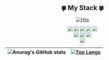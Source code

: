 
<div align = "center">
  <h2>🍀  My Stack  🍀</h2>
  
[![Hits](https://hits.seeyoufarm.com/api/count/incr/badge.svg?url=https%3A%2F%2Fgithub.com%2Fjuhee77&count_bg=%2351AA9F&title_bg=%23555555&icon=&icon_color=%23E7E7E7&title=hits&edge_flat=false)](https://hits.seeyoufarm.com)
  
  
  <img src="https://img.shields.io/badge/Java-007396.svg?style=flat&logo=Java&logoColor=white"/>
  <img src="https://img.shields.io/badge/Python-3776AB.svg?style=flat&logo=Python&logoColor=white"/>
  <img src="https://img.shields.io/badge/SpringBoot-6DB33F.svg?style=flat&logo=SPRINGBOOT&logoColor=white"/>
  <img src="https://img.shields.io/badge/Spring-6DB33F.svg?style=flat&logo=Spring&logoColor=white"/>
  <img src="https://img.shields.io/badge/C-A8B9CC.svg?style=flat&logo=C&logoColor=white"/>
  <br>
  <img src="https://img.shields.io/badge/Mysql-4479A1?style=flat&logo=mysql&logoColor=white">
  <img src="https://img.shields.io/badge/Firebase-FFCA28.svg?style=flat&logo=Firebase&logoColor=white"/>
  <img src="https://img.shields.io/badge/MariaDB-003545.svg?style=flat&logo=MariaDB&logoColor=white"/>
  <br>
  <img src="https://img.shields.io/badge/NaverCloud-03C75A.svg?style=flat&logo=&logoColor=white"/>
  <br>
  
 </div>
 

 <div align = "center" >


|![Anurag's GitHub stats](https://github-readme-stats.vercel.app/api?username=juhee77&show_icons=true&theme=radical) |[![Top Langs](https://github-readme-stats.vercel.app/api/top-langs/?username=juhee77&layout=compact)](https://github.com/juhee77/github-readme-stats)|
|------|---|
 
</div>




<!--<a href="버튼을 눌렀을 때 이동할 링크" target="_blank"><img src="https://img.shields.io/badge/뱃지레이블-배경색?style=뱃지모양&logo=로고&logoColor=로고색상"/></a>
<a href="버튼을 눌렀을 때 이동할 링크" target="_blank"><img src="https://img.shields.io/badge/뱃지레이블-배경색?style=뱃지모양&logo=로고&logoColor=로고색상"/></a>
-->
<!--
**juhee77/juhee77** is a ✨ _special_ ✨ repository because its `README.md` (this file) appears on your GitHub profile.
  
Here are some ideas to get you started:

- 🔭 I’m currently working on ...
- 🌱 I’m currently learning ...
- 👯 I’m looking to collaborate on ...
- 🤔 I’m looking for help with ...
- 💬 Ask me about ...
- 📫 How to reach me: ...
- 😄 Pronouns: ...
- ⚡ Fun fact: ...
-->
